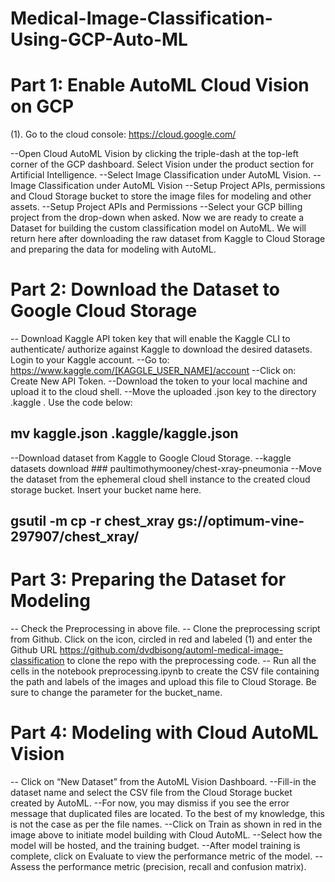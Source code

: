 # Medical-Image-Classification-Using-GCP-Auto-ML

# Part 1: Enable AutoML Cloud Vision on GCP
(1). Go to the cloud console: https://cloud.google.com/

--Open Cloud AutoML Vision by clicking the triple-dash at the top-left corner of the GCP dashboard. Select Vision under the product section for Artificial Intelligence.
--Select Image Classification under AutoML Vision.
--Image Classification under AutoML Vision
--Setup Project APIs, permissions and Cloud Storage bucket to store the image files for modeling and other assets.
--Setup Project APIs and Permissions
--Select your GCP billing project from the drop-down when asked. Now we are ready to create a Dataset for building the custom classification model on AutoML. We will return here after downloading the raw dataset from Kaggle to Cloud Storage and preparing the data for modeling with AutoML.

# Part 2: Download the Dataset to Google Cloud Storage

-- Download Kaggle API token key that will enable the Kaggle CLI to authenticate/ authorize against Kaggle to download the desired datasets.
Login to your Kaggle account.
--Go to: https://www.kaggle.com/[KAGGLE_USER_NAME]/account
--Click on: Create New API Token.
--Download the token to your local machine and upload it to the cloud shell.
--Move the uploaded .json key to the directory .kaggle . Use the code below:
  ## mv kaggle.json .kaggle/kaggle.json
--Download dataset from Kaggle to Google Cloud Storage.
--kaggle datasets download ### paultimothymooney/chest-xray-pneumonia
--Move the dataset from the ephemeral cloud shell instance to the created cloud storage bucket. Insert your bucket name here.
 ## gsutil -m cp -r chest_xray gs://optimum-vine-297907/chest_xray/
 
# Part 3: Preparing the Dataset for Modeling
-- Check the Preprocessing in above file.
-- Clone the preprocessing script from Github. Click on the icon, circled in red and labeled (1) and enter the Github URL https://github.com/dvdbisong/automl-medical-image-classification to clone the repo with the preprocessing code.
-- Run all the cells in the notebook preprocessing.ipynb to create the CSV file containing the path and labels of the images and upload this file to Cloud Storage. Be sure to change the parameter for the bucket_name.

# Part 4: Modeling with Cloud AutoML Vision

-- Click on “New Dataset” from the AutoML Vision Dashboard.
--Fill-in the dataset name and select the CSV file from the Cloud Storage bucket created by AutoML.
--For now, you may dismiss if you see the error message that duplicated files are located. To the best of my knowledge, this is not the case as per the file names.
--Click on Train as shown in red in the image above to initiate model building with Cloud AutoML.
--Select how the model will be hosted, and the training budget.
--After model training is complete, click on Evaluate to view the performance metric of the model.
--Assess the performance metric (precision, recall and confusion matrix).

